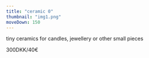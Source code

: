 ```yaml
---
title: "ceramic 0"
thumbnail: "img1.png"
moveDown: 150
---
```

tiny ceramics for candles, jewellery or other small pieces


300DKK/40€